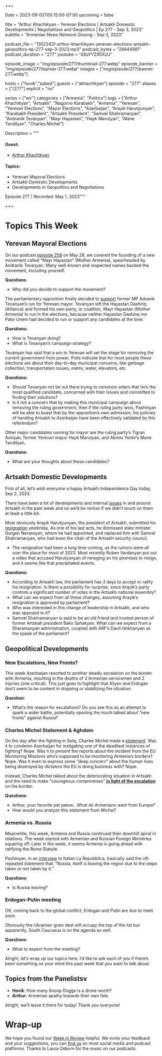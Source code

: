 +++

Date = 2023-09-03T00:15:00-07:00
upcoming = false

title = "Arthur Khachikyan - Yerevan Elections | Artsakh Domestic Developments | Negotiations and Geopolitics | Ep 277 - Sep 3, 2023"
subtitle = "Armenian News Network Groong - Sep 3, 2023"

podcast_file = "13522431-arthur-khachikyan-yerevan-elections-artsakh-geopolitics-ep-277-sep-3-2023.mp3"
podcast_bytes = "28444981"
podcast_duration = "277"
youtube = "dSoYYZ95XzU"

episode_image = "img/episode/277/thumbnail-277.webp"
episode_banner = "img/episode/277/banner-277.webp"
images = ["img/episode/277/banner-277.webp"]

hosts = ["hovik","asbed"]
guests = ["akhachikyan"]
episode = "277"
aliases = ["/277"]
explicit = "no"

series = ["wir"]
categories = ["Armenia", "Politics"]
tags = ["Arthur Khachikyan", "Artsakh", "Nagorno Karabakh", "Armenia", "Yerevan", "Yerevan Elections", "Mayor Elections", "Azerbaijan", "Arayik Harutyunyan", "Karabakh President", "Artsakh President", "Samvel Shahramanyan", "Andranik Tevanyan", "Mayr Hayastan", "Hayk Marutyan", "Mane Tandilyan", "Charles Michel"]

Description = """

#### Guest:

* [Arthur Khachikyan](/guest/akhachikyan)

#### Topics:
* Yerevan Mayoral Elections
* Artsakh Domestic Developments
* Developments in Geopolitics and Negotiations

Episode 277 | Recorded: May 1, 2023"""

+++

# Topics This Week

## Yerevan Mayoral Elections

On our podcast [episode 258](https://podcasts.groong.org/257) on May 28, we covered the founding of a new movement called “Mayr Hayastan” (Mother Armenia), spearheaded by Andranik Tevanyan. Many well-known and respected names backed the movement, including yourself.

**Questions**:

* Why did you decide to support the movement?

The parliamentary opposition finally decided to [support](https://www.azatutyun.am/a/32565101.html) former MP Adranik Tevanyan’s run for Yerevan mayor. Tevanyan left the Hayastan Dashinq (Alliance) and formed his own party, or coalition, Mayr Hayastan (Mother Armenia) to run in the elections, because neither Hayastan Dashinq nor Pativ Unem had decided to run or support any candidates at the time.

**Questions:**

* How is Tevanyan doing?
* What is Tevanyan’s campaign strategy?

Tevanyan has said that a win in Yerevan will set the stage for removing the current government from power. Polls indicate that for most people these elections are about their day-to-day municipal concerns, like garbage collection, transportation issues, metro, water, elevators, etc.

**Questions:**

* Should Tevanyan not be out there trying to convince voters that he’s the most qualified candidate, concerned with their issues and committed to finding their solutions?
* Is it not a concern that by making this municipal campaign about removing the ruling government, then if the ruling party wins, Pashinyan will be able to boast that by the opposition’s own admission, his policies of handing Artsakh to Azerbaijan have been effectively validated by this referendum?

Other major candidates running for mayor are the ruling party’s Tigran Avinyan, former Yerevan mayor Hayk Marutyan, and Abrelu Yerkir’s Mane Tandilyan.

**Questions:**

* What are your thoughts about these candidates?

## Artsakh Domestic Developments

First of all, let’s wish everyone a happy Artsakh Independence Day today, Sep 2, 2023. 

There have been a lot of developments and internal [issues](https://news.am/eng/news/776496.html) in and around Artsakh in the past week and so we’d be remiss if we didn’t touch on them at least a little bit.

Most obviously Arayik Harutyunyan, the president of Artsakh, submitted his [resignation](https://www.azatutyun.am/a/32572783.html) yesterday. As one of his last acts, he dismissed state minister Gurgen Nersesyan, whom he had appointed, and replaced him with Samvel Shahramanyan, who had been the chair of the Artsakh security council.

* The resignation had been a long time coming, as the rumors were all over the place for most of 2023. Most recently Ruben Vardanyan put out a video that accused Harutyunyan of reneging on his promises to resign, and it seems like that precipitated events.

**Questions:**

* According to Artsakh law, the parliament has 3 days to accept or ratify his resignation. Is there a possibility for surprise, since Arayik’s party controls a significant number of votes in the Artsakh national assembly? 
* What can we expect from all these changes, assuming Arayik’s resignation is approved by parliament?
* Who was interested in this change of leadership in Artsakh, and who was opposed to it?
* Samvel Shahramanyan is said to be an old friend and trusted person of former Artskah president Bako Sahakyan. What can we expect from a Sharamanyan administration, coupled with ARF’s Davit Ishkhanyan as the speak of the parliament?  

## Geopolitical Developments

### New Escalations, New Fronts?

This week Azerbaijan resorted to another deadly escalation on the border with Armenia, resulting in the deaths of 3 Armenian servicemen and 2 injuries (one critical). This just goes to highlight that Aliyev and Erdogan don’t seem to be content in stopping or stabilizing the situation. 

**Question**:

* What’s the reason for escalations? Do you see this as an attempt to spark a wider battle, potentially opening the much talked about “new fronts” against Russia?

### Charles Michel Statement & Aghdam

On the day after the fighting in Sotq, Charles Michel made a [statement](https://www.consilium.europa.eu/en/press/press-releases/2023/09/01/statement-by-the-spokesperson-of-charles-michel-president-of-the-european-council-regarding-armenia-and-azerbaijan/#:~:text=The%20rights%20and%20security%20of,to%20strengthen%20confidence%20and%20trust.). Was it to condemn Azerbaijan for instigating one of the deadliest instances of fighting? Nope. Was it to present the reports about the incident from the EU Monitoring Missions who’s supposed to be monitoring Armenia’s borders? Nope. Was it even to express some “deep concern” about the human lives being destroyed by dictators the EU is doing business with? Nope. 

Instead, Charles Michel talked about the deteriorating situation in Artsakh and the need to make “courageous compromises” **<span style="text-decoration:underline;">in light of the escalation</span>** on the border. 

**Questions**:

* Arthur, your favorite pet peeve.. What do Armenians want from Europe?
* How would you analyze this statement from Michel?

### Armenia vs. Russia

Meanwhile, this week, Armenia and Russia continued their downhill spiral in relations. The week started with Armenian and Russian Foreign Ministries squaring off. Later in the week, it seems Armenia is going ahead with ratifying the Rome Statute. 

Pashinyan, in an [interview](https://168.am/2023/09/02/1922479.html) to Italian La Repubblica, basically said the oft-repeated statement that: “Russia, itself is leaving the region due to the steps taken or not taken by it.”

**Questions**:

* Is Russia leaving?

### Erdogan-Putin meeting

OK, coming back to the global conflict, Erdogan and Putin are due to meet soon. 

Obviously the Ukrainian grain deal will occupy the top of the list but apparently, South Caucasus is on the agenda as well.

**Questions**:

* What to expect from the meeting?

Alright, let’s wrap up our topics here. I’d like to ask each of you if there’s been something on your mind this past week that you want to talk about.

## Topics from the Panelistsv

* **Hovik**: How many Snoop Doggs is a drone worth?
* **Arthur**: Armenian apathy towards their own fate.

Alright, we’ll leave it there for today! Thank you everyone!

# Wrap-up

We hope you found our [Week in Review](https://podcasts.groong.org/) helpful. We invite your feedback and your suggestions, you can [find us](https://linktr.ee/groong) on most social media and podcast platforms. Thanks to Laura Osborn for the music on our podcasts.
